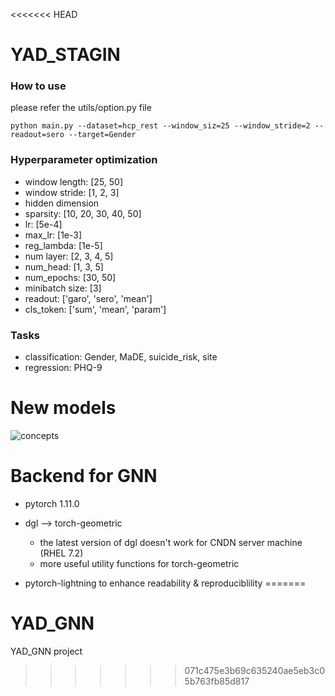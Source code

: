 <<<<<<< HEAD
# YAD_STAGIN

### How to use

please refer the utils/option.py file

```
python main.py --dataset=hcp_rest --window_siz=25 --window_stride=2 --readout=sero --target=Gender

```

### Hyperparameter optimization
* window length: [25, 50]
* window stride: [1, 2, 3]
* hidden dimension
* sparsity: [10, 20, 30, 40, 50]
* lr: [5e-4]
* max_lr: [1e-3]
* reg_lambda: [1e-5]
* num layer: [2, 3, 4, 5]
* num_head: [1, 3, 5]
* num_epochs: [30, 50]
* minibatch size: [3]
* readout: ['garo', 'sero', 'mean']
* cls_token: ['sum', 'mean', 'param']


### Tasks
* classification: Gender, MaDE, suicide_risk, site
* regression: PHQ-9


# New models
![concepts](https://user-images.githubusercontent.com/47490745/164171539-c6707466-0a8c-40a4-9770-50e686c82c4f.png)


# Backend for GNN
* pytorch 1.11.0
* dgl --> torch-geometric
    - the latest version of dgl doesn't work for CNDN server machine (RHEL 7.2)
    - more useful utility functions for torch-geometric
    
* pytorch-lightning to enhance readability & reproduciblility
=======
# YAD_GNN
YAD_GNN project
>>>>>>> 071c475e3b69c635240ae5eb3c05b763fb85d817
